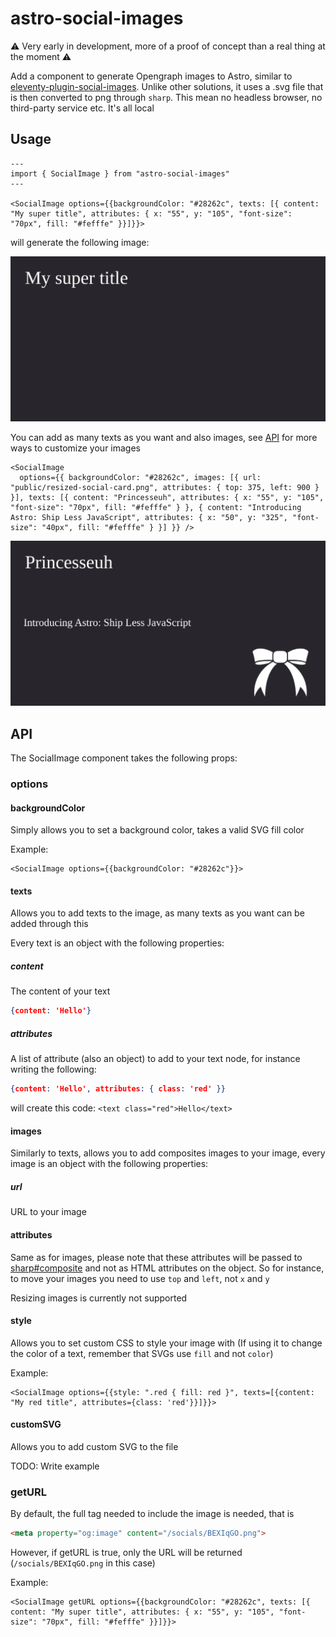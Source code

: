 # astro-social-images

⚠️ Very early in development, more of a proof of concept than a real thing at the moment ⚠️

Add a component to generate Opengraph images to Astro, similar to [eleventy-plugin-social-images](https://github.com/manustays/eleventy-plugin-generate-social-images). Unlike other solutions, it uses a .svg file that is then converted to png through `sharp`. This mean no headless browser, no third-party service etc. It's all local

## Usage

```astro
---
import { SocialImage } from "astro-social-images"
---

<SocialImage options={{backgroundColor: "#28262c", texts: [{ content: "My super title", attributes: { x: "55", y: "105", "font-size": "70px", fill: "#fefffe" }}]}}>
```

will generate the following image:

![Image with "My super title" written in the top-left corner](./screenshot.png)

You can add as many texts as you want and also images, see [API](#api) for more ways to customize your images

```astro
<SocialImage
  options={{ backgroundColor: "#28262c", images: [{ url: "public/resized-social-card.png", attributes: { top: 375, left: 900 } }], texts: [{ content: "Princesseuh", attributes: { x: "55", y: "105", "font-size": "70px", fill: "#fefffe" } }, { content: "Introducing Astro: Ship Less JavaScript", attributes: { x: "50", y: "325", "font-size": "40px", fill: "#fefffe" } }] }} />
```

![Image with "Princesseuh" written in the top-left corner, "Introducing Astro: Ship Less JavaScript" a bit below and a ribbon (my personal website logo) in the bottom right corner](./screenshot2.png)

## API

The SocialImage component takes the following props:

### options

#### backgroundColor

Simply allows you to set a background color, takes a valid SVG fill color

Example:

```astro
<SocialImage options={{backgroundColor: "#28262c"}}>
```

#### texts

Allows you to add texts to the image, as many texts as you want can be added through this

Every text is an object with the following properties:

##### content

The content of your text

```json
{content: 'Hello'}
```

##### attributes

A list of attribute (also an object) to add to your text node, for instance writing the following:

```json
{content: 'Hello', attributes: { class: 'red' }}
```

will create this code: `<text class="red">Hello</text>`

#### images

Similarly to texts, allows you to add composites images to your image, every image is an object with the following properties:

##### url

URL to your image

#### attributes

Same as for images, please note that these attributes will be passed to [sharp#composite](https://sharp.pixelplumbing.com/api-composite#composite) and not as HTML attributes on the object. So for instance, to move your images you need to use `top` and `left`, not `x` and `y`

Resizing images is currently not supported

#### style

Allows you to set custom CSS to style your image with (If using it to change the color of a text, remember that SVGs use `fill` and not `color`)

Example:

```astro
<SocialImage options={{style: ".red { fill: red }", texts=[{content: "My red title", attributes={class: 'red'}}]}}>
```

#### customSVG

Allows you to add custom SVG to the file

TODO: Write example

### getURL

By default, the full tag needed to include the image is needed, that is

```html
<meta property="og:image" content="/socials/BEXIqGO.png">
```

However, if getURL is true, only the URL will be returned (`/socials/BEXIqGO.png` in this case)

Example:

```astro
<SocialImage getURL options={{backgroundColor: "#28262c", texts: [{ content: "My super title", attributes: { x: "55", y: "105", "font-size": "70px", fill: "#fefffe" }}]}}>
```
